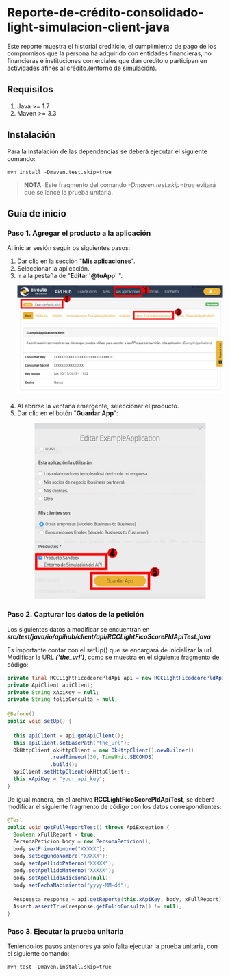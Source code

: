 # Reporte-de-crédito-consolidado-light-simulacion-client-java

Este reporte muestra el historial crediticio, el cumplimiento de pago de los compromisos que la persona ha adquirido con entidades financieras, no financieras e instituciones comerciales que dan crédito o participan en actividades afines al crédito.(entorno de simulación).

## Requisitos

1. Java >= 1.7
2. Maven >= 3.3

## Instalación

Para la instalación de las dependencias se deberá ejecutar el siguiente comando:

```shell
mvn install -Dmaven.test.skip=true
```

> **NOTA:** Este fragmento del comando *-Dmaven.test.skip=true* evitará que se lance la prueba unitaria.


## Guía de inicio

### Paso 1. Agregar el producto a la aplicación

Al iniciar sesión seguir os siguientes pasos:

 1. Dar clic en la sección "**Mis aplicaciones**".
 2. Seleccionar la aplicación.
 3. Ir a la pestaña de "**Editar '@tuApp**' ".
    <p align="center">
      <img src="https://github.com/APIHub-CdC/imagenes-cdc/blob/master/edit_applications.jpg" width="900">
    </p>
 4. Al abrirse la ventana emergente, seleccionar el producto.
 5. Dar clic en el botón "**Guardar App**":
    <p align="center">
      <img src="https://github.com/APIHub-CdC/imagenes-cdc/blob/master/selected_product.jpg" width="400">
    </p>

### Paso 2. Capturar los datos de la petición

Los siguientes datos a modificar se encuentran en ***src/test/java/io/apihub/client/api/RCCLightFicoScorePldApiTest.java***

Es importante contar con el setUp() que se encargará de inicializar la url. Modificar la URL ***('the_url')***, como se muestra en el siguiente fragmento de código:

```java
private final RCCLightFicodcorePldApi api = new RCCLightFicodcorePldApi();
private ApiClient apiClient;
private String xApiKey = null;
private String folioConsulta = null;

@Before()
public void setUp() {
  
  this.apiClient = api.getApiClient();
  this.apiClient.setBasePath("the_url");
  OkHttpClient okHttpClient = new OkHttpClient().newBuilder()
              .readTimeout(30, TimeUnit.SECONDS)
              .build();
  apiClient.setHttpClient(okHttpClient);
  this.xApiKey = "your_api_key";
}
```

De igual manera, en el archivo **RCCLightFicoScorePldApiTest**, se deberá modificar el siguiente fragmento de código con los datos correspondientes:

```java
@Test
public void getFullReportTest() throws ApiException {
  Boolean xFullReport = true;
  PersonaPeticion body = new PersonaPeticion();
  body.setPrimerNombre("XXXXX");
  body.setSegundoNombre("XXXXX");
  body.setApellidoPaterno("XXXXX");
  body.setApellidoMaterno("XXXXX");
  body.setApellidoAdicional(null);
  body.setFechaNacimiento("yyyy-MM-dd");

  Respuesta response = api.getReporte(this.xApiKey, body, xFullReport);
  Assert.assertTrue(response.getFolioConsulta() != null);
}
```

### Paso 3. Ejecutar la prueba unitaria

Teniendo los pasos anteriores ya solo falta ejecutar la prueba unitaria, con el siguiente comando:

```shell
mvn test -Dmaven.install.skip=true
```
